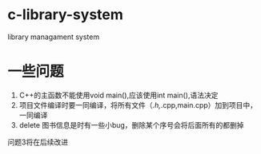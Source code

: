 # c-library-system
library managament system
# 一些问题
1. C++的主函数不能使用void main(),应该使用int main(),语法决定
2. 项目文件编译时要一同编译，将所有文件（*.h,*.cpp,main.cpp）加到项目中，一同编译
3. delete 图书信息是时有一些小bug，删除某个序号会将后面所有的都删掉

问题3将在后续改进
